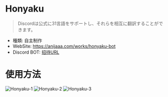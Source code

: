 # Honyaku
> Discordは公式に31言語をサポートし、それらを相互に翻訳することができます。

- 種類: 自主制作
- WebSite: https://anijaaa.com/works/honyaku-bot
- Discord BOT: [招待URL](<https://discord.com/oauth2/authorize?client_id=1176980194913943582&permissions=0&scope=applications.commands%20bot>)

# 使用方法
![Honyaku-1](https://github.com/AnijaaaPan/Honyaku/assets/46297678/0f66bd09-768e-4bed-99ae-e586a756b2bb)
![Honyaku-2](https://github.com/AnijaaaPan/Honyaku/assets/46297678/1184da98-ac51-4b89-8ff7-0e12369b9ca9)
![Honyaku-3](https://github.com/AnijaaaPan/Honyaku/assets/46297678/7f6e9c6e-7f32-4335-9a58-97e6c7bd1117)
